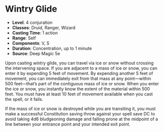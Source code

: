 # Wintry Glide

- **Level**: 4 conjuration
- **Classes**: Druid, Ranger, Wizard
- **Casting Time**: 1 action
- **Range**: Self
- **Components**: V, S
- **Duration**: Concentration, up to 1 minute
- **Source**: Deep Magic 5e

Upon casting wintry glide, you can travel via ice or snow without crossing the intervening space. If you are adjacent to a mass of ice or snow, you can enter it by expending 5 feet of movement. By expending another 5 feet of movement, you can immediately exit from that mass at any point—within 500 feet—that’s part of the contiguous mass of ice or snow. When you enter the ice or snow, you instantly know the extent of the material within 500 feet. You must have at least 10 feet of movement available when you cast the spell, or it fails.

If the mass of ice or snow is destroyed while you are transiting it, you must make a successful Constitution saving throw against your spell save DC to avoid taking 4d6 bludgeoning damage and falling prone at the midpoint of a line between your entrance point and your intended exit point.

